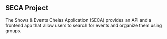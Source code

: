 ## SECA Project

The Shows & Events Chelas Application (SECA) provides an API and a frontend app that allow users to search for events and organize them using groups.
